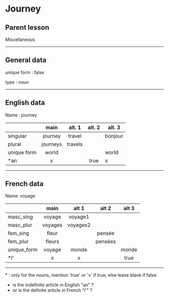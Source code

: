 # Journey

## Parent lesson

Miscellaneous

---

## General data

unique form : false

type : noun

---

## English data

Name : journey

|             |   main   | alt. 1  | alt. 2 | alt. 3  |
| :---------- | :------: | :-----: | :----: | ------- |
| singular    | journey  | travel  |        | bonjour |
| plural      | journeys | travels |        |         |
| unique form |  world   |         |        | world   |
| \*an        |    x     |         |  true  | x       |

---

## French data

Name: voyage

|             |  main   |  alt 1   |  alt 2  | alt 3 |
| :---------- | :-----: | :------: | :-----: | :---: |
| masc_sing   | voyage  | voyage1  |         |       |
| masc_plur   | voyages | voyages2 |         |       |
| fem_sing    |  fleur  |          | pensée  |       |
| fem_plur    | fleurs  |          | pensées |       |
| unique_form | voyage  |  monde   |         | monde |
| \*l'        |    x    |    x     |         | true  |

---

\* : only for the nouns, mention 'true' or 'x' if true, else leave blank if false

- is the indefinite article in English "an" ?
- or is the definite article in French "l'" ?
